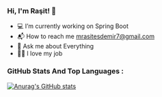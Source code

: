 ### Hi, I'm Raşit! 👋

* 💻 I’m currently working on Spring Boot
* 📬 How to reach me mrasitesdemir7@gmail.com
* 💬 Ask me about Everything
* 👨‍💻 I love my job

### GitHub Stats And Top Languages :
[![Anurag's GitHub stats](https://github-readme-stats.vercel.app/api?username=rasitesdmr)](https://github.com/anuraghazra/github-readme-stats)



 
